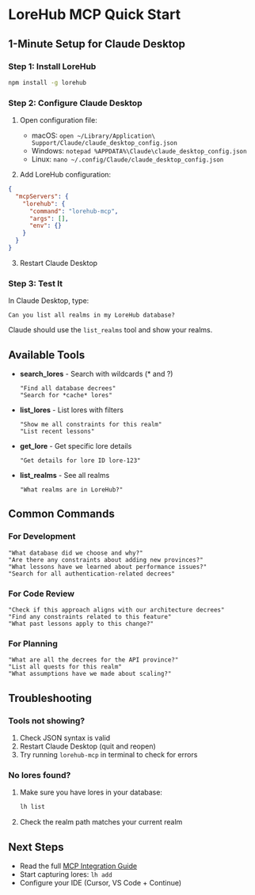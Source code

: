 # LoreHub MCP Quick Start

## 1-Minute Setup for Claude Desktop

### Step 1: Install LoreHub
```bash
npm install -g lorehub
```

### Step 2: Configure Claude Desktop

1. Open configuration file:
   - macOS: `open ~/Library/Application\ Support/Claude/claude_desktop_config.json`
   - Windows: `notepad %APPDATA%\Claude\claude_desktop_config.json`
   - Linux: `nano ~/.config/Claude/claude_desktop_config.json`

2. Add LoreHub configuration:
```json
{
  "mcpServers": {
    "lorehub": {
      "command": "lorehub-mcp",
      "args": [],
      "env": {}
    }
  }
}
```

3. Restart Claude Desktop

### Step 3: Test It

In Claude Desktop, type:
```
Can you list all realms in my LoreHub database?
```

Claude should use the `list_realms` tool and show your realms.

## Available Tools

- **search_lores** - Search with wildcards (* and ?)
  ```
  "Find all database decrees"
  "Search for *cache* lores"
  ```

- **list_lores** - List lores with filters
  ```
  "Show me all constraints for this realm"
  "List recent lessons"
  ```

- **get_lore** - Get specific lore details
  ```
  "Get details for lore ID lore-123"
  ```

- **list_realms** - See all realms
  ```
  "What realms are in LoreHub?"
  ```

## Common Commands

### For Development
```
"What database did we choose and why?"
"Are there any constraints about adding new provinces?"
"What lessons have we learned about performance issues?"
"Search for all authentication-related decrees"
```

### For Code Review
```
"Check if this approach aligns with our architecture decrees"
"Find any constraints related to this feature"
"What past lessons apply to this change?"
```

### For Planning
```
"What are all the decrees for the API province?"
"List all quests for this realm"
"What assumptions have we made about scaling?"
```

## Troubleshooting

### Tools not showing?
1. Check JSON syntax is valid
2. Restart Claude Desktop (quit and reopen)
3. Try running `lorehub-mcp` in terminal to check for errors

### No lores found?
1. Make sure you have lores in your database:
   ```bash
   lh list
   ```
2. Check the realm path matches your current realm

## Next Steps

- Read the full [MCP Integration Guide](./MCP_INTEGRATION.md)
- Start capturing lores: `lh add`
- Configure your IDE (Cursor, VS Code + Continue)